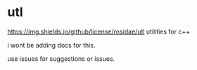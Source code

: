 # utl
https://img.shields.io/github/license/rosidae/utl
utilities for c++

i wont be adding docs for this.

use issues for suggestions or issues.
